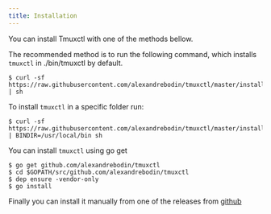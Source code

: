 ```yaml
---
title: Installation
---
```


You can install Tmuxctl with one of the methods bellow.

The recommended method is to run the following command, which installs `tmuxctl` in ./bin/tmuxctl by default.
```
$ curl -sf https://raw.githubusercontent.com/alexandrebodin/tmuxctl/master/install.sh | sh
```

To install `tmuxctl` in a specific folder run:
```
$ curl -sf https://raw.githubusercontent.com/alexandrebodin/tmuxctl/master/install.sh | BINDIR=/usr/local/bin sh
```

You can install `tmuxctl` using go get
```
$ go get github.com/alexandrebodin/tmuxctl
$ cd $GOPATH/src/github.com/alexandrebodin/tmuxctl
$ dep ensure -vendor-only
$ go install
```

Finally you can install it manually from one of the releases from [github](https://github.com/alexandrebodin/tmuxctl/releases)

